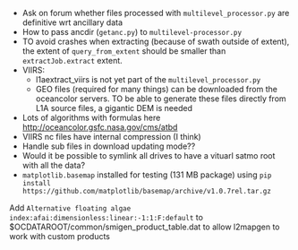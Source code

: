 - Ask on forum whether files processed with `multilevel_processor.py` are definitive wrt ancillary data
- How to pass ancdir (`getanc.py`) to `multilevel-processor.py`
- TO avoid crashes when extracting (because of swath outside of extent), the extent of `query_from_extent` should be smaller than `extractJob.extract` extent.
- VIIRS:
    - l1aextract_viirs is not yet part of the `multilevel_processor.py`
    - GEO files (required for many things) can be downloaded from the oceancolor servers. TO be able to generate these files directly from L1A source files, a gigantic DEM is needed
- Lots of algorithms with formulas here http://oceancolor.gsfc.nasa.gov/cms/atbd
- VIIRS nc files have internal compression (I think)
- Handle sub files in download updating mode??
- Would it be possible to symlink all drives to have a vituarl satmo root with all the data?
- `matplotlib.basemap` installed for testing (131 MB package) using `pip install https://github.com/matplotlib/basemap/archive/v1.0.7rel.tar.gz`


Add `Alternative floating algae index:afai:dimensionless:linear:-1:1:F:default` to $OCDATAROOT/common/smigen_product_table.dat to allow l2mapgen to work with custom products